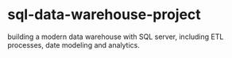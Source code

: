# sql-data-warehouse-project
building a modern data warehouse with SQL server, including ETL processes, date modeling and analytics. 
